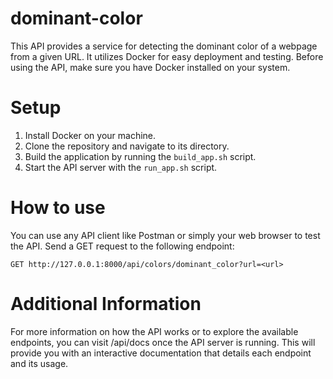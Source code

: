# dominant-color

This API provides a service for detecting the dominant color of a webpage from a given URL. It utilizes Docker for easy deployment and testing. Before using the API, make sure you have Docker installed on your system.

# Setup
1. Install Docker on your machine.
2. Clone the repository and navigate to its directory.
3. Build the application by running the `build_app.sh` script.
4. Start the API server with the `run_app.sh` script.

# How to use
You can use any API client like Postman or simply your web browser to test the API. Send a GET request to the following endpoint:

`GET http://127.0.0.1:8000/api/colors/dominant_color?url=<url>`

# Additional Information
For more information on how the API works or to explore the available endpoints, you can visit /api/docs once the API server is running. This will provide you with an interactive documentation that details each endpoint and its usage.

